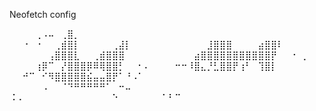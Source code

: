 Neofetch config


⠀⠀⠀⠀⢀⠠⠤⠀⢀⣿⡀⠀⠀⠀⠀⠀⠀⠀⠀⠀⠀⠀⠀  
⠀⠀⠐⠀⠐⠀⠀⢀⣾⣿⡇⠀⠀⠀⠀⠀⢀⣼⡇⠀⠀⠀⠀    ​ 
⠀⠀⠀⠀⠀⠀⠀⣸⣿⣿⣿⠀⠀⠀⠀⣴⣿⣿⠇⠀⠀⠀⠀    ​ 
⠀⠀⠀⠀⠀⠀⢠⣿⣿⣿⣇⠀⠀⢀⣾⣿⣿⣿⠀⠀⠀⠀⠀    ​ 
⠀⠀⠀⠀⠀⣴⣿⣿⣿⣿⣿⣿⣿⣿⣿⣿⣿⡟⠀⠀⠐⠀⡀   
⠀⠀⠀⠀⢰⡿⠉⠀⡜⣿⣿⣿⡿⠿⢿⣿⣿⡃⠀⠀⠂⠄⠀    ​ 
⠀⠀⠒⠒⠸⣿⣄⡘⣃⣿⣿⡟⢰⠃⠀⢹⣿⡇⠀⠀⠀⠀⠀  
⠀⠀⠚⠉⠀⠊⠻⣿⣿⣿⣿⣿⣮⣤⣤⣿⡟⠁⠘⠠⠁⠀⠀  
⠀⠀⠀⠀⠀⠠⠀⠀⠈⠙⠛⠛⠛⠛⠛⠁⠀⠒⠤⠀⠀⠀⠀    
⠨⠠⠀⠀⠀⠀⠀⠀⠀⠀⠀⠀⠀⠀⠀⠀⠑⠀⠀⠀⠀⠀⠀    ​ 
⠁⠃⠉⠀⠀⠀⠀⠀⠀⠀⠀⠀⠀⠀⠀⠀⠀⠀⠀⠀⠀⠀

